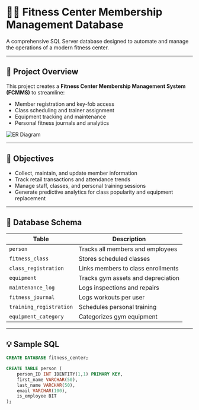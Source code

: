 # 🏋️‍♀️ Fitness Center Membership Management Database

A comprehensive SQL Server database designed to automate and manage the operations of a modern fitness center.

---

## 📘 Project Overview
This project creates a **Fitness Center Membership Management System (FCMMS)** to streamline:
- Member registration and key-fob access
- Class scheduling and trainer assignment
- Equipment tracking and maintenance
- Personal fitness journals and analytics

![ER Diagram](./erd-diagram.png)

---

## 🎯 Objectives
- Collect, maintain, and update member information  
- Track retail transactions and attendance trends  
- Manage staff, classes, and personal training sessions  
- Generate predictive analytics for class popularity and equipment replacement

---

## 🧩 Database Schema
| Table | Description |
|-------|--------------|
| `person` | Tracks all members and employees |
| `fitness_class` | Stores scheduled classes |
| `class_registration` | Links members to class enrollments |
| `equipment` | Tracks gym assets and depreciation |
| `maintenance_log` | Logs inspections and repairs |
| `fitness_journal` | Logs workouts per user |
| `training_registration` | Schedules personal training |
| `equipment_category` | Categorizes gym equipment |

---

## 💡 Sample SQL
```sql
CREATE DATABASE fitness_center;

CREATE TABLE person (
    person_ID INT IDENTITY(1,1) PRIMARY KEY,
    first_name VARCHAR(50),
    last_name VARCHAR(50),
    email VARCHAR(100),
    is_employee BIT
);

